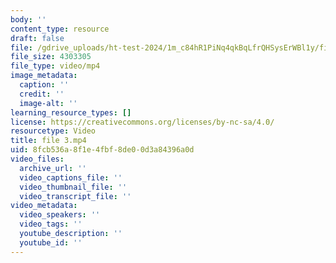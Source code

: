 ```yaml
---
body: ''
content_type: resource
draft: false
file: /gdrive_uploads/ht-test-2024/1m_c84hR1PiNq4qkBqLfrQHSysErWBl1y/file-3.mp4
file_size: 4303305
file_type: video/mp4
image_metadata:
  caption: ''
  credit: ''
  image-alt: ''
learning_resource_types: []
license: https://creativecommons.org/licenses/by-nc-sa/4.0/
resourcetype: Video
title: file 3.mp4
uid: 8fcb536a-8f1e-4fbf-8de0-0d3a84396a0d
video_files:
  archive_url: ''
  video_captions_file: ''
  video_thumbnail_file: ''
  video_transcript_file: ''
video_metadata:
  video_speakers: ''
  video_tags: ''
  youtube_description: ''
  youtube_id: ''
---
```

